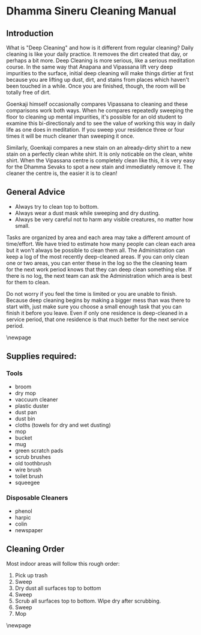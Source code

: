 
# Dhamma Sineru Cleaning Manual


## Introduction

What is "Deep Cleaning" and how is it different from regular cleaning? Daily cleaning is like your daily practice. It removes the dirt created that day, or perhaps a bit more. Deep Cleaning is more serious, like a serious meditation course. In the same way that Anapana and Vipassana lift very deep impurities to the surface, initial deep cleaning will make things dirtier at first because you are lifting up dust, dirt, and stains from places which haven't been touched in a while. Once you are finished, though, the room will be totally free of dirt.

Goenkaji himself occasionally compares Vipassana to cleaning and these comparisons work both ways. When he compares repeatedly sweeping the floor to cleaning up mental impurities, it's possible for an old student to examine this bi-directionaly and to see the value of working this way in daily life as one does in meditation. If you sweep your residence three or four times it will be much cleaner than sweeping it once.

Similarly, Goenkaji compares a new stain on an already-dirty shirt to a new stain on a perfectly clean white shirt. It is only noticable on the clean, white shirt. When the Vipassana centre is completely clean like this, it is very easy for the Dhamma Sevaks to spot a new stain and immediately remove it. The cleaner the centre is, the easier it is to clean!


## General Advice

- Always try to clean top to bottom.
- Always wear a dust mask while sweeping and dry dusting.
- Always be very careful not to harm any visible creatures, no matter how small.

Tasks are organized by area and each area may take a different amount of time/effort. We have tried to estimate how many people can clean each area but it won't always be possible to clean them all. The Administration can keep a log of the most recently deep-cleaned areas. If you can only clean one or two areas, you can enter these in the log so the the cleaning team for the next work period knows that they can deep clean something else. If there is no log, the next team can ask the Administration which area is best for them to clean.

Do not worry if you feel the time is limited or you are unable to finish. Because deep cleaning begins by making a bigger mess than was there to start with, just make sure you choose a small enough task that you can finish it before you leave. Even if only one residence is deep-cleaned in a service period, that one residence is that much better for the next service period.

\newpage

## Supplies required:

### Tools

- broom
- dry mop
- vaccuum cleaner
- plastic duster
- dust pan
- dust bin
- cloths (towels for dry and wet dusting)
- mop
- bucket
- mug
- green scratch pads
- scrub brushes
- old toothbrush
- wire brush
- toilet brush
- squeegee

### Disposable Cleaners

- phenol
- harpic
- colin
- newspaper


## Cleaning Order

Most indoor areas will follow this rough order:

1. Pick up trash
2. Sweep
3. Dry dust all surfaces top to bottom
4. Sweep
5. Scrub all surfaces top to bottom. Wipe dry after scrubbing.
6. Sweep
7. Mop

\newpage
